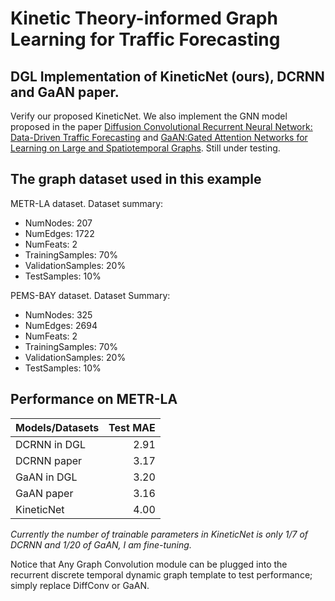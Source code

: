# Kinetic Theory-informed Graph Learning for Traffic Forecasting
## DGL Implementation of KineticNet (ours), DCRNN and GaAN paper.

Verify our proposed KineticNet. We also implement the GNN model proposed in the paper [Diffusion Convolutional Recurrent Neural Network: Data-Driven Traffic Forecasting](https://arxiv.org/abs/1707.01926) and [GaAN:Gated Attention Networks for Learning on Large and Spatiotemporal Graphs](https://arxiv.org/pdf/1803.07294). Still under testing.

The graph dataset used in this example 
---------------------------------------
METR-LA dataset. Dataset summary:
- NumNodes: 207
- NumEdges: 1722
- NumFeats: 2
- TrainingSamples: 70%
- ValidationSamples: 20%
- TestSamples: 10%

PEMS-BAY dataset. Dataset Summary:

- NumNodes: 325
- NumEdges: 2694
- NumFeats: 2
- TrainingSamples: 70%
- ValidationSamples: 20%
- TestSamples: 10%

Performance on METR-LA
-------------------------
| Models/Datasets | Test MAE |
| :-------------- | --------:|
| DCRNN in DGL    | 2.91 |
| DCRNN paper     | 3.17 |
| GaAN in DGL     | 3.20 |
| GaAN paper      | 3.16 |
| KineticNet      | 4.00 |

*Currently the number of trainable parameters in KineticNet is only 1/7 of DCRNN and 1/20 of GaAN, I am fine-tuning.*

Notice that Any Graph Convolution module can be plugged into the recurrent discrete temporal dynamic graph template to test performance; simply replace DiffConv or GaAN.
